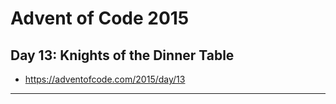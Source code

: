 # Advent of Code 2015 #
## Day 13: Knights of the Dinner Table ##
* https://adventofcode.com/2015/day/13
---